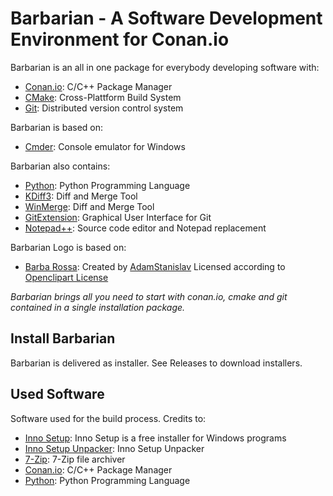# Barbarian - A Software Development Environment for Conan.io

Barbarian is an all in one package for everybody developing software with:
* [Conan.io](https://conan.io): C/C++ Package Manager
* [CMake](https://cmake.org): Cross-Plattform Build System
* [Git](https://git-scm.com): Distributed version control system

Barbarian is based on:
* [Cmder](http://cmder.net/): Console emulator for Windows

Barbarian also contains:
* [Python](https://www.python.org): Python Programming Language
* [KDiff3](http://kdiff3.sourceforge.net): Diff and Merge Tool
* [WinMerge](http://winmerge.org): Diff and Merge Tool
* [GitExtension](http://gitextensions.github.io): Graphical User Interface for Git
* [Notepad++](https://notepad-plus-plus.org): Source code editor and Notepad replacement

Barbarian Logo is based on:
* [Barba Rossa](https://openclipart.org/detail/299925/barba-rossa): 
  Created by [AdamStanislav](https://openclipart.org/user-detail/AdamStanislav)
  Licensed according to [Openclipart License](https://openclipart.org/share)

*Barbarian brings all you need to start with conan.io, cmake and git contained in a single installation package.*

## Install Barbarian

Barbarian is delivered as installer. See Releases to download installers.

## Used Software 

Software used for the build process. Credits to:

* [Inno Setup](http://www.jrsoftware.org/isinfo.php): Inno Setup is a free installer for Windows programs
* [Inno Setup Unpacker](http://innounp.sourceforge.net/): Inno Setup Unpacker
* [7-Zip](https://www.7-zip.org/): 7-Zip file archiver
* [Conan.io](https:://conan.io): C/C++ Package Manager
* [Python](https://www.python.org): Python Programming Language
